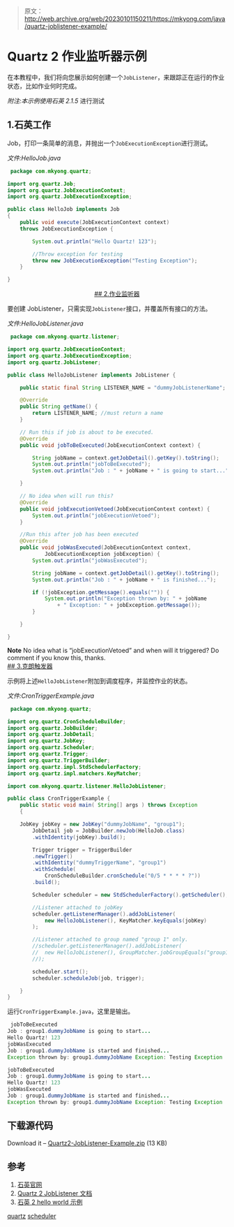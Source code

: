 > 原文：<http://web.archive.org/web/20230101150211/https://mkyong.com/java/quartz-joblistener-example/>

# Quartz 2 作业监听器示例

在本教程中，我们将向您展示如何创建一个`JobListener`，来跟踪正在运行的作业状态，比如作业何时完成。

*附注:本示例使用石英 2.1.5* 进行测试

## 1.石英工作

Job，打印一条简单的消息，并抛出一个`JobExecutionException`进行测试。

*文件:HelloJob.java*

```java
 package com.mkyong.quartz;

import org.quartz.Job;
import org.quartz.JobExecutionContext;
import org.quartz.JobExecutionException;

public class HelloJob implements Job
{
	public void execute(JobExecutionContext context)
	throws JobExecutionException {

		System.out.println("Hello Quartz! 123");	

		//Throw exception for testing
		throw new JobExecutionException("Testing Exception");
	}

} 
```

 <ins class="adsbygoogle" style="display:block; text-align:center;" data-ad-format="fluid" data-ad-layout="in-article" data-ad-client="ca-pub-2836379775501347" data-ad-slot="6894224149">## 2.作业监听器

要创建 JobListener，只需实现`JobListener`接口，并覆盖所有接口的方法。

*文件:HelloJobListener.java*

```java
 package com.mkyong.quartz.listener;

import org.quartz.JobExecutionContext;
import org.quartz.JobExecutionException;
import org.quartz.JobListener;

public class HelloJobListener implements JobListener {

	public static final String LISTENER_NAME = "dummyJobListenerName";

	@Override
	public String getName() {
		return LISTENER_NAME; //must return a name
	}

	// Run this if job is about to be executed.
	@Override
	public void jobToBeExecuted(JobExecutionContext context) {

		String jobName = context.getJobDetail().getKey().toString();
		System.out.println("jobToBeExecuted");
		System.out.println("Job : " + jobName + " is going to start...");

	}

	// No idea when will run this?
	@Override
	public void jobExecutionVetoed(JobExecutionContext context) {
		System.out.println("jobExecutionVetoed");
	}

	//Run this after job has been executed
	@Override
	public void jobWasExecuted(JobExecutionContext context,
			JobExecutionException jobException) {
		System.out.println("jobWasExecuted");

		String jobName = context.getJobDetail().getKey().toString();
		System.out.println("Job : " + jobName + " is finished...");

		if (!jobException.getMessage().equals("")) {
			System.out.println("Exception thrown by: " + jobName
				+ " Exception: " + jobException.getMessage());
		}

	}

} 
```

**Note**
No idea what is “jobExecutionVetoed” and when will it triggered? Do comment if you know this, thanks. <ins class="adsbygoogle" style="display:block" data-ad-client="ca-pub-2836379775501347" data-ad-slot="8821506761" data-ad-format="auto" data-ad-region="mkyongregion">## 3.克朗触发器

示例将上述`HelloJobListener`附加到调度程序，并监控作业的状态。

*文件:CronTriggerExample.java*

```java
 package com.mkyong.quartz;

import org.quartz.CronScheduleBuilder;
import org.quartz.JobBuilder;
import org.quartz.JobDetail;
import org.quartz.JobKey;
import org.quartz.Scheduler;
import org.quartz.Trigger;
import org.quartz.TriggerBuilder;
import org.quartz.impl.StdSchedulerFactory;
import org.quartz.impl.matchers.KeyMatcher;

import com.mkyong.quartz.listener.HelloJobListener;

public class CronTriggerExample {
    public static void main( String[] args ) throws Exception
    {

	JobKey jobKey = new JobKey("dummyJobName", "group1");
    	JobDetail job = JobBuilder.newJob(HelloJob.class)
		.withIdentity(jobKey).build();

    	Trigger trigger = TriggerBuilder
		.newTrigger()
		.withIdentity("dummyTriggerName", "group1")
		.withSchedule(
			CronScheduleBuilder.cronSchedule("0/5 * * * * ?"))
		.build();

    	Scheduler scheduler = new StdSchedulerFactory().getScheduler();

    	//Listener attached to jobKey
    	scheduler.getListenerManager().addJobListener(
    		new HelloJobListener(), KeyMatcher.keyEquals(jobKey)
    	);

    	//Listener attached to group named "group 1" only.
    	//scheduler.getListenerManager().addJobListener(
    	//	new HelloJobListener(), GroupMatcher.jobGroupEquals("group1")
    	//);

    	scheduler.start();
    	scheduler.scheduleJob(job, trigger);

    }
} 
```

运行`CronTriggerExample.java`，这里是输出。

```java
 jobToBeExecuted
Job : group1.dummyJobName is going to start...
Hello Quartz! 123
jobWasExecuted
Job : group1.dummyJobName is started and finished...
Exception thrown by: group1.dummyJobName Exception: Testing Exception

jobToBeExecuted
Job : group1.dummyJobName is going to start...
Hello Quartz! 123
jobWasExecuted
Job : group1.dummyJobName is started and finished...
Exception thrown by: group1.dummyJobName Exception: Testing Exception 
```

## 下载源代码

Download it – [Quartz2-JobListener-Example.zip](http://web.archive.org/web/20190226180851/http://www.mkyong.com/wp-content/uploads/2012/07/Quartz2-JobListener-Example.zip) (13 KB)

## 参考

1.  [石英官网](http://web.archive.org/web/20190226180851/http://www.quartz-scheduler.org/)
2.  [Quartz 2 JobListener 文档](http://web.archive.org/web/20190226180851/http://quartz-scheduler.org/documentation/quartz-2.1.x/tutorials/tutorial-lesson-07)
3.  [石英 2 hello world 示例](http://web.archive.org/web/20190226180851/http://www.mkyong.com/java/quartz-2-scheduler-tutorial/)

[quartz](http://web.archive.org/web/20190226180851/http://www.mkyong.com/tag/quartz/) [scheduler](http://web.archive.org/web/20190226180851/http://www.mkyong.com/tag/scheduler/)







